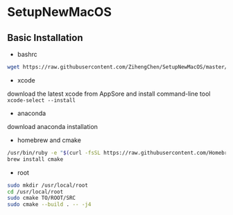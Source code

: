 # SetupNewMacOS

## Basic Installation

* bashrc

```bash
wget https://raw.githubusercontent.com/ZihengChen/SetupNewMacOS/master/bash_profile.sh ~/.bash_profile
```

* xcode 

download the latest xcode from AppSore and install command-line tool `xcode-select --install`

* anaconda

download anaconda installation

* homebrew and cmake

```bash
/usr/bin/ruby -e "$(curl -fsSL https://raw.githubusercontent.com/Homebrew/install/master/install)"
brew install cmake
```

* root

```bash
sudo mkdir /usr/local/root
cd /usr/local/root
sudo cmake TO/ROOT/SRC 
sudo cmake --build . -- -j4
```
